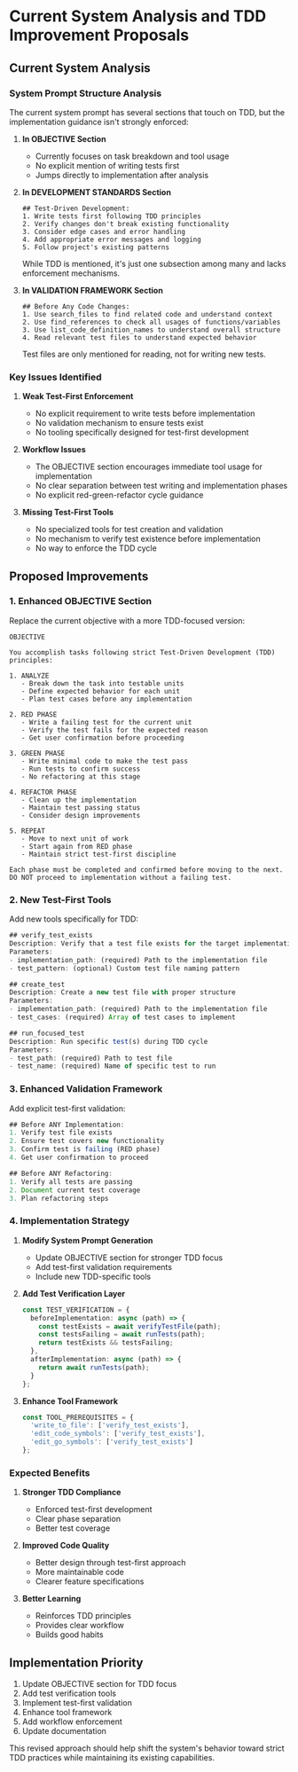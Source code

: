 # Current System Analysis and TDD Improvement Proposals

## Current System Analysis

### System Prompt Structure Analysis

The current system prompt has several sections that touch on TDD, but the implementation guidance isn't strongly enforced:

1. **In OBJECTIVE Section**
   - Currently focuses on task breakdown and tool usage
   - No explicit mention of writing tests first
   - Jumps directly to implementation after analysis

2. **In DEVELOPMENT STANDARDS Section**
   ```
   ## Test-Driven Development:
   1. Write tests first following TDD principles
   2. Verify changes don't break existing functionality
   3. Consider edge cases and error handling
   4. Add appropriate error messages and logging
   5. Follow project's existing patterns
   ```
   While TDD is mentioned, it's just one subsection among many and lacks enforcement mechanisms.

3. **In VALIDATION FRAMEWORK Section**
   ```
   ## Before Any Code Changes:
   1. Use search_files to find related code and understand context
   2. Use find_references to check all usages of functions/variables
   3. Use list_code_definition_names to understand overall structure
   4. Read relevant test files to understand expected behavior
   ```
   Test files are only mentioned for reading, not for writing new tests.

### Key Issues Identified

1. **Weak Test-First Enforcement**
   - No explicit requirement to write tests before implementation
   - No validation mechanism to ensure tests exist
   - No tooling specifically designed for test-first development

2. **Workflow Issues**
   - The OBJECTIVE section encourages immediate tool usage for implementation
   - No clear separation between test writing and implementation phases
   - No explicit red-green-refactor cycle guidance

3. **Missing Test-First Tools**
   - No specialized tools for test creation and validation
   - No mechanism to verify test existence before implementation
   - No way to enforce the TDD cycle

## Proposed Improvements

### 1. Enhanced OBJECTIVE Section

Replace the current objective with a more TDD-focused version:

```
OBJECTIVE

You accomplish tasks following strict Test-Driven Development (TDD) principles:

1. ANALYZE
   - Break down the task into testable units
   - Define expected behavior for each unit
   - Plan test cases before any implementation

2. RED PHASE
   - Write a failing test for the current unit
   - Verify the test fails for the expected reason
   - Get user confirmation before proceeding

3. GREEN PHASE
   - Write minimal code to make the test pass
   - Run tests to confirm success
   - No refactoring at this stage

4. REFACTOR PHASE
   - Clean up the implementation
   - Maintain test passing status
   - Consider design improvements

5. REPEAT
   - Move to next unit of work
   - Start again from RED phase
   - Maintain strict test-first discipline

Each phase must be completed and confirmed before moving to the next.
DO NOT proceed to implementation without a failing test.
```

### 2. New Test-First Tools

Add new tools specifically for TDD:

```typescript
## verify_test_exists
Description: Verify that a test file exists for the target implementation file
Parameters:
- implementation_path: (required) Path to the implementation file
- test_pattern: (optional) Custom test file naming pattern

## create_test
Description: Create a new test file with proper structure
Parameters:
- implementation_path: (required) Path to the implementation file
- test_cases: (required) Array of test cases to implement

## run_focused_test
Description: Run specific test(s) during TDD cycle
Parameters:
- test_path: (required) Path to test file
- test_name: (required) Name of specific test to run
```

### 3. Enhanced Validation Framework

Add explicit test-first validation:

```typescript
## Before ANY Implementation:
1. Verify test file exists
2. Ensure test covers new functionality
3. Confirm test is failing (RED phase)
4. Get user confirmation to proceed

## Before ANY Refactoring:
1. Verify all tests are passing
2. Document current test coverage
3. Plan refactoring steps
```

### 4. Implementation Strategy

1. **Modify System Prompt Generation**
   - Update OBJECTIVE section for stronger TDD focus
   - Add test-first validation requirements
   - Include new TDD-specific tools

2. **Add Test Verification Layer**
   ```typescript
   const TEST_VERIFICATION = {
     beforeImplementation: async (path) => {
       const testExists = await verifyTestFile(path);
       const testsFailing = await runTests(path);
       return testExists && testsFailing;
     },
     afterImplementation: async (path) => {
       return await runTests(path);
     }
   };
   ```

3. **Enhance Tool Framework**
   ```typescript
   const TOOL_PREREQUISITES = {
     'write_to_file': ['verify_test_exists'],
     'edit_code_symbols': ['verify_test_exists'],
     'edit_go_symbols': ['verify_test_exists']
   };
   ```

### Expected Benefits

1. **Stronger TDD Compliance**
   - Enforced test-first development
   - Clear phase separation
   - Better test coverage

2. **Improved Code Quality**
   - Better design through test-first approach
   - More maintainable code
   - Clearer feature specifications

3. **Better Learning**
   - Reinforces TDD principles
   - Provides clear workflow
   - Builds good habits

## Implementation Priority

1. Update OBJECTIVE section for TDD focus
2. Add test verification tools
3. Implement test-first validation
4. Enhance tool framework
5. Add workflow enforcement
6. Update documentation

This revised approach should help shift the system's behavior toward strict TDD practices while maintaining its existing capabilities.
